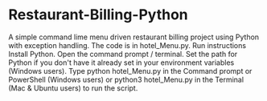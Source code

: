 # Restaurant-Billing-Python
A simple command lime menu driven restaurant billing project using Python with exception handling.
The code is in hotel_Menu.py.
Run instructions
Install Python.
Open the command prompt / terminal.
Set the path for Python if you don't have it already set in your environment variables (Windows users).
Type python hotel_Menu.py in the Command prompt or PowerShell (Windows users) or python3 hotel_Menu.py in the Terminal (Mac & Ubuntu users) to run the script.
